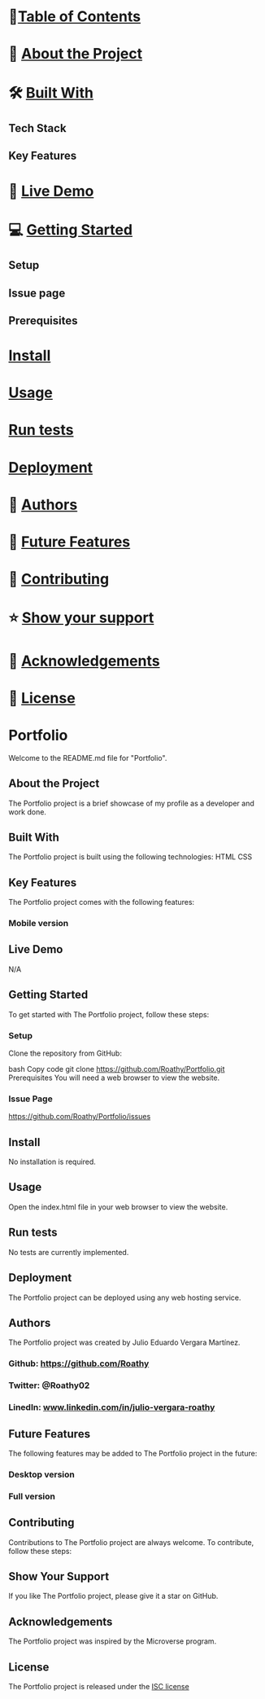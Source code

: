 # 📗[Table of Contents](#portfolio)
# 📖 [About the Project](#about-the-project)
# 🛠 [Built With](#built-with)
## Tech Stack
## Key Features
# 🚀 [Live Demo](#live-demo)
# 💻 [Getting Started](#getting-started)
## Setup
## Issue page
## Prerequisites
# [Install](#install)
# [Usage](#usage)
# [Run tests](#run-tests)
# [Deployment](#deployment)
# 👥 [Authors](#authors)
# 🔭 [Future Features](#future-features)
# 🤝 [Contributing](#contributing)
# ⭐️ [Show your support](#show-your-support)
# 🙏 [Acknowledgements](#acknowledgements)
# 📝 [License](#license)

# Portfolio
Welcome to the README.md file for "Portfolio".

## About the Project
The Portfolio project is a brief showcase of my profile as a developer and work done.

## Built With
The Portfolio project is built using the following technologies:
HTML
CSS

## Key Features
The Portfolio project comes with the following features:
### Mobile version

## Live Demo
N/A

## Getting Started
To get started with The Portfolio project, follow these steps:

### Setup
Clone the repository from GitHub:

bash
Copy code
git clone https://github.com/Roathy/Portfolio.git
Prerequisites
You will need a web browser to view the website.

### Issue Page
https://github.com/Roathy/Portfolio/issues

## Install
No installation is required.

## Usage
Open the index.html file in your web browser to view the website.

## Run tests
No tests are currently implemented.

## Deployment
The Portfolio project can be deployed using any web hosting service.

## Authors
The Portfolio project was created by Julio Eduardo Vergara Martínez.
### Github: https://github.com/Roathy
### Twitter: @Roathy02
### LinedIn: www.linkedin.com/in/julio-vergara-roathy
## Future Features
The following features may be added to The Portfolio project in the future:
### Desktop version
### Full version

## Contributing
Contributions to The Portfolio project are always welcome. To contribute, follow these steps:

## Show Your Support
If you like The Portfolio project, please give it a star on GitHub.

## Acknowledgements
The Portfolio project was inspired by the Microverse program.

## License
The Portfolio project is released under the [ISC license](https://www.isc.org/licenses/)
